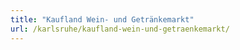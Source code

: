 ```yaml
---
title: "Kaufland Wein- und Getränkemarkt"
url: /karlsruhe/kaufland-wein-und-getraenkemarkt/
---
```


